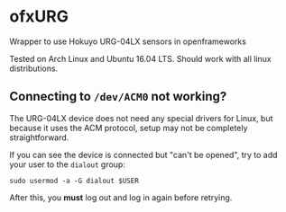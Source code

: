 # ofxURG
Wrapper to use Hokuyo URG-04LX sensors in openframeworks

Tested on Arch Linux and Ubuntu 16.04 LTS. Should work with all linux distributions.

## Connecting to `/dev/ACM0` not working?
The URG-04LX device does not need any special drivers for Linux, but because it uses the ACM protocol, setup may not be completely straightforward.

If you can see the device is connected but "can't be opened", try to add your user to the `dialout` group:
```
sudo usermod -a -G dialout $USER
```
After this, you **must** log out and log in again before retrying.